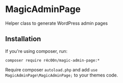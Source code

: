 # MagicAdminPage
Helper class to generate WordPress admin pages

## Installation
If you're using composer, run:
```
composer require r4c00n/magic-admin-page:*
```
Require composer `autoload.php` and add `use MagicAdminPage\MagicAdminPage;` to your themes code.